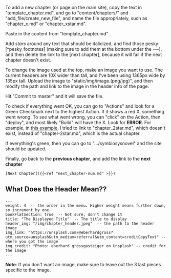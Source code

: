 To add a new chapter (or page on the main site), copy the text in "template_chapter.md", and go to "content/chapters/" and "add_file/create_new_file", and name the file appropriately, such as "chapter_x.md" or "chapter_xstar.md".

Paste in the content from "template_chapter.md"

Add *stars* around any text that should be italicized, and find those pesky [^pesky_footnotes] (making sure to add them at the bottom under the ---), and then delete the link to the [next chapter], because it will fail if the next chapter doesn't exist.

To change the image used at the top, make an image you want to use. The current headers are 10X wider than tall, and I've been using 1365px wide by 135px tall. Upload the image to "static/img/image.(png/jpg)", and then modify the path and link to the image in the header info of the page.

Hit "Commit to master" and it will save the file.

To check if everything went OK, you can go to "Actions" and look for a Green Checkmark next to the highest Action.
If it shows a red X, something went wrong. 
To see what went wrong, you can "click" on the Action, then "deploy", and most likely "Build" will have the X.
Look for **ERROR**. For example, in [this example](https://github.com/rmflight/symbiosisnovel/runs/835999635?check_suite_focus=true#step:5:10), I tried to link to "chapter_2star.md", which doesn't exist, instead of "chapter-2star.md", which is the actual chapter.

If everything's green, then you can go to ".../symbiosysnovel" and the site should be updated.

Finally, go back to the **previous chapter**, and add the link to the **next chapter**

```
[Next Chapter]({{<ref "next_chapter-num.md" >}})
```


## What Does the Header Mean??

```
---
weight: 4  -- the order in the menu. Higher weight means further down, so increment by one
bookFlatSection: true  -- Not sure, don't change it
title: "The Displayed Title"  -- The title to display 
header_img: "/img/chapter_header.jpeg"  -- the path to the header image
img_link: "https://unsplash.com/@eberhardgross?utm_source=unsplash&utm_medium=referral&utm_content=creditCopyText" -- where you got the image
img_credit: "Photo: eberhard grossgasteiger on Unsplash" -- credit for the image
---
```

**Note**: If you don't want an image, make sure to leave out the 3 last pieces specific to the image.